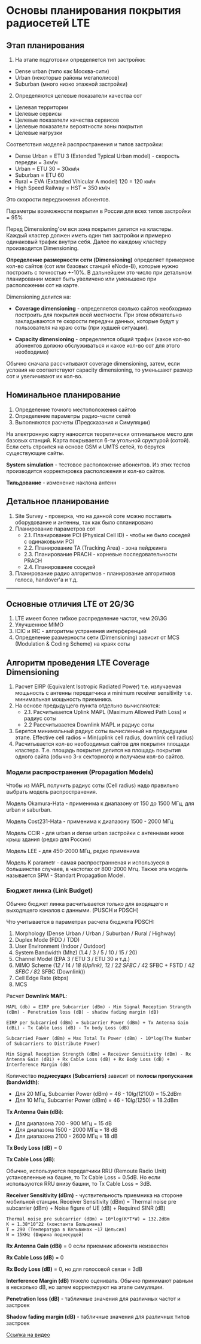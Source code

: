# Основы планирования покрытия радиосетей LTE

## Этап планирования

1. На этапе подготовки определяется тип застройки:
- Dense urban  (типо как Москва-сити)
- Urban (некоторые районы мегаполисов)
- Suburban (много низко этажной застройки)

2. Определяются целевые показатели качества сот
- Целевая территории
- Целевые сервисы
- Целевые показатели качества сервисов
- Целевые показатели вероятности зоны покрытия
- Целевые нагрузки

Соответствия моделей распространения и типов застройки:

- Dense Urban = ETU 3 (Extended Typical Urban model) - скорость передви = 3км\ч
- Urban = ETU 30 = 30км\ч
- Suburban = ETU 60
- Rural = EVA (Extanded Vihicular A model) 120 = 120 км\ч
- High Speed Railway = HST = 350 км\ч

Это скорости передвижения абонентов.

Параметры возможности покрытия в России для всех типов застройки = 95%

Перед Dimensioning'ом вся зона покрытия делится на кластеры. Каждый кластер должен иметь один тип застройки и примерно одинаковый трафик внутри себя. Далее по каждому кластеру производится Dimensioning.

**Определение размерности сети (Dimensioning)** определяет примерное кол-во сайтов (сот или базовых станций eNode-B), которые нужно построить с точностью +-10%. В дальнейшем это число при детальном планировании может быть увеличено или уменьшено при расположении сот на карте.

Dimensioning делится на:

- **Coverage dimensioning** - определяется сколько сайтов необходимо построить для покрытия всей местности. При этом обязательно закладываются те скорости передачи данных, которые будут у пользователя на краю соты (при худшей ситуации).

- **Capacity dimensioning** - определяется общий трафик (какое кол-во абонентов должно обслуживаться и какое кол-во сот для этого необходимо)

Обычно сначала рассчитывают coverage dimensioning, затем, если условия не соответствуют capacity dimensioning, то уменьшают размер сот и увеличивают их кол-во.


## Номинальное планирование

1. Определение точного местоположения сайтов
2. Определение параметры радио-части сетей
3. Выполняются расчеты (Предсказания и Симуляции)

На электронную карту наносится теоретически оптимальное место для базовых станций. Карта покрывается 6-ти угольной сруктурой (сотой). Если сеть строится на основе GSM и UMTS сетей, то берутся существующие сайты.

**System simulation** - тестовое расположение абонентов. Из этих тестов производится корректировка расположения и кол-во сайтов.

**Тильдование** - изменение наклона антенн

## Детальное планирование

1. Site Survey - проверка, что на данной соте можно поставить оборудование и антенны, так как было спланировано
2. Планирование параметров сот
	- 2.1.  Планирование PCI (Physical Cell ID) - чтобы не было соседей с одинаковыми PCI
	- 2.2. Планирование TA (Tracking Area) - зона пейджинга
	- 2.3. Планирование PRACH - корневые последовательности PRACH
	- 2.4. Планирование соседей
3. Планирование радио алгоритмов - планирование алгоритмов голоса, handover'а и т.д.

***

## Основные отличия LTE от 2G/3G

1. LTE имеет более гибкое распределение частот, чем 2G\3G
2. Улучшенное MIMO
3. ICIC и IRC - алгоритмы устранения интерференций
4. Определение размерности сети (Dimensioning) зависит от MCS (Modulation & Coding Scheme) на краях соты

## Алгоритм проведения LTE Coverage Dimensioning
1. Расчет EIRP (Equivalent Isotropic Radiated Power) т.е. излучаемая мощьность с антенны передатчика и minimum receiver sensitivity т.е. минимальная мощьность приемника.
2. На основе предыдущего пункта отдельно вычисляются:
	- 2.1. Расчитывается Uplink MAPL (Maximum Allowed Path Loss) и радиус соты
	- 2.2 Рассчитывается Downlink MAPL и радиус соты
3. Берется минимальный радиус соты вычисленный на предыдущем этапе. Effective cell radios = Min(uplink cell radius, downlink cell radius)
4. Расчитывается кол-во необзодимых сайтов для покрытия площади кластера. Т.е. площадь покрытия делится на площадь покрытия одного сайта (обычно 3-х секторного) и получаем кол-во сайтов.

### Модели распространения (Propagation Models) ###
Чтобы из MAPL получить радиус соты (Cell radius) надо правильно выбрать модель распространения. 

Модель Okamura-Hata - применима к диапазону от 150 до 1500 МГц, для urban и saburban.

Модель Cost231-Hata - применима к диапазону 1500 - 2000 МГц

Модель CCIR - для urban и dense urban застройки с антеннами ниже крыш здания (редко для России)

Модель LEE - для 450-2000 МГц, редко применима

Модель K parametr - самая распространненая и используеся в большинстве случаев, в частотах от 800-2000 Мгц. Также эта модель называется SPM - Standart Propagation Model.

### Бюджет линка (Link Budget)

Обычно бюджет линка расчитывается только для входящего и выходящего каналов с данными. (PUSCH и PDSCH)

Что учитывается в параметрах расчета бюджета PDSCH:
1. Morphology (Dense Urban / Urban / Suburban / Rural / Highway)
2. Duplex Mode (FDD / TDD)
3. User Environment (Indoor / Outdoor)
4. System Bandwidth (Mhz) (1.4 / 3 / 5 / 10 / 15 / 20)
5. Channel Model (EPA 3 / ETU 3 / ETU 30 и т.д.)
6. MIMO Scheme (1*2 / 1*4 / 1*8 (Uplink), 1*2 / 2*2 SFBC / 4*2 SFBC + FSTD / 4*2 SFBC / 8*2 SFBC (Downlink))
7. Cell Edge Rate (kbps)
8. MCS

Расчет **Downlink MAPL**:

	MAPL (db) = EIRP pre Subcarrier (dBm) - Min Signal Reception Strangth (dBm) - Penetration loss (dB) - shadow fading margin (dB)

	EIRP per Subcarried (dBm) = Subcarrier Power (dBm) + Tx Antenna Gain (dBi) - Tx Cable Loss (dB) - Tx body Loss (dB)

	Subcarried Power (dBm) = Max Total Tx Power (dBm) - 10*log(The Number of Subcarriers to Distribute Power)

	Min Signal Reception Strength (dBm) = Receiver Sensitivity (dBm) - Rx Antenna Gain (dBi) + Rx Cable Loss (dB) + Rx Body Loss (dB) + Interference Margin (dB)

Количество **поднесущих (Subcarriers)** зависит от **полосы пропускания (bandwidth)**:
- Для 20 МГц, Subcarrier Power (dBm) = 46 - 10*lg(12*100) = 15.2dBm
- Для 10 МГц, Subcarrier Power (dBm) = 46 - 10*lg(12*50) = 18.2dBm

**Tx Antenna Gain (dBi)**:

- Для диапазона 700 - 900 МГц = 15 dB
- Для диапазона 1500 - 2000 МГц = 18 dB
- Для диапазона 2100 - 2600 МГц = 18 dB

**Tx Body Loss (dB)** = 0

**Tx Cable Loss (dB)**:

Обычно, используются передатчики RRU (Remoute Radio Unit) установленные на башне, то Tx Cable Loss = 0.5dB.
Но если используются RRU внизу башни, то Tx Cable Loss = 3dB.

**Receiver Sensitivity (dBm)** - чуствительность приемника на стороне мобильной станции. 
	Receiver Sensitivity (dBm) = Thermal noise pre subcarrier (dBm) + Noise figure of UE (dB) + Required SINR (dB)

	Thermal noise pre subcarrier (dBm) = 10*log(K*T*W) = 132.2dBm
	K = 1.38*10^22 (константа Больцмана)
	T = 290 (Температура в Кельвинах ~17 Цельсия) 
	W = 15KHz (Ширина поднесущей)

**Rx Antenna Gain (dBi)** = 0 если приемник абонента неизвестен

**Rx Cable Loss (dB)** = 0

**Rx Body Loss (dB)** = 0, но для голосовой связи = 3dB

**Interference Margin (dB)** тяжело оценивать. Обычно принимают равным в несколько dB, но затем корректируют на этапе симуляции.

**Penetration loss (dB)** - табличные значения для различных частот и застроек

**Shadow fading margin (dB)** - табличные значения для различных типов застроек

[Ссылка на видео](https://www.youtube.com/watch?v=H5QplBYu6aE)